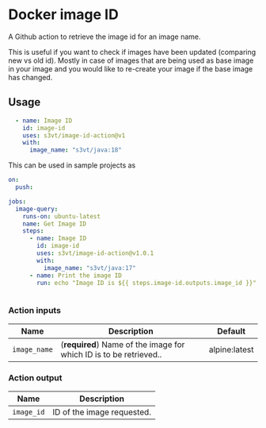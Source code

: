 # Docker image ID
A Github action to retrieve the image id for an image name.

This is useful if you want to check if images have been updated (comparing new vs old id). Mostly in case of images that are being used as base image in your image and you would like to re-create your image if the base image has changed.

## Usage

```yml
  - name: Image ID
    id: image-id
    uses: s3vt/image-id-action@v1
    with:
      image_name: "s3vt/java:18"
```

This can be used in sample projects as 

```yml
on:
  push:

jobs:
  image-query:
    runs-on: ubuntu-latest
    name: Get Image ID
    steps:
      - name: Image ID
        id: image-id
        uses: s3vt/image-id-action@v1.0.1
        with:
          image_name: "s3vt/java:17"
      - name: Print the image ID
        run: echo "Image ID is ${{ steps.image-id.outputs.image_id }}"
     
```


### Action inputs

| Name | Description | Default |
| --- | --- | --- |
| `image_name` | (**required**) Name of the image for which ID is to be retrieved.. | alpine:latest |


### Action output

| Name | Description | 
| --- | --- | 
| `image_id` | ID of the image requested. |
